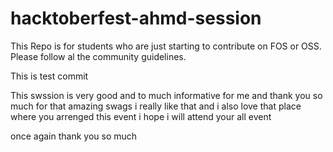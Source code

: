 # hacktoberfest-ahmd-session

This Repo is for students who are just starting to contribute on FOS or OSS.
Please follow al the community guidelines.


This is test commit


This swssion is very good and to much informative for me and thank you so much for that amazing swags i really like that 
and i also love that place where you arrenged this event i hope i will attend your all event 

once again thank you so much
